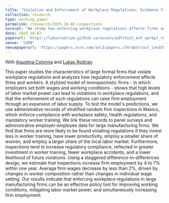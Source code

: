```yaml
---
title: "Violation and Enforcement of Workplace Regulations: Evidence from Mexican Firm Inspections"
collection: research
type: working_paper
permalink: /research/2025-10-02-inspections
excerpt: "We study how enforcing workplace regulations affects firms and workers in Mexico’s manufacturing sector. Firms with greater market power and lower training investment are more likely to violate regulations; however, inspections improve compliance, reduce accidents, and lower the frequency of repeat violations. A staggered difference-in-differences design shows inspections raise employment by 4–7%, highlighting enforcement as an effective tool to improve working conditions and labor market outcomes."
date: 2025-10-02
paperurl: 'https://lukasrodrian.github.io/assets/pdf/Viol_enf_workpl_regul_CPR.pdf'
venue: 'SSRN'
venuepaperurl: 'https://papers.ssrn.com/sol3/papers.cfm?abstract_id=5557740'
---
```

With [Agustina Colonna](https://www.agustinacolonna.com/) and [Lukas Rodrian](https://lukasrodrian.github.io/)

This paper studies the characteristics of large formal firms that violate workplace regulations and analyzes how regulatory enforcement affects firms and workers. A stylized model of monopsonistic firms - in which employers set both wages and working conditions - shows that high levels of labor market power can lead to violations in workplace regulations, and that the enforcement of such regulations can raise firm employment through an expansion of labor supply. To test the model's predictions, we use administrative records of stratified random firm inspections in Mexico, which enforce compliance with workplace safety, health regulations, and mandatory worker training. We link these records to panel surveys and administrative employer-employee data for large manufacturing firms. We find that firms are more likely to be found violating regulations if they invest less in worker training, have lower productivity, employ a smaller share of women, and employ a larger share of the local labor market. Furthermore, inspections tend to increase regulatory compliance, reflected in greater investment in worker training, fewer workplace accidents, and a lower likelihood of future violations. Using a staggered difference-in-differences design, we estimate that inspections increase firm employment by 4 to 7% within one year. Average firm wages decrease by less than 2%, driven by changes in worker composition rather than changes in individual wage setting. Our results indicate that enforcing workplace regulations in large manufacturing firms can be an effective policy tool for improving working conditions, mitigating labor market power, and simultaneously increasing firm employment.

